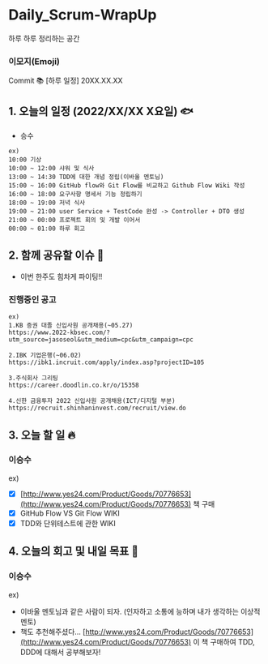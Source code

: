 # Daily_Scrum-WrapUp
하루 하루 정리하는 공간


### 이모지(Emoji)
Commit 📚 [하루 일정] 20XX.XX.XX

## 1. 오늘의 일정 (2022/XX/XX X요일) 🐟

- 승수

```
ex)
10:00 기상
10:00 ~ 12:00 샤워 및 식사
13:00 ~ 14:30 TDD에 대한 개념 정립(이바울 멘토님)
15:00 ~ 16:00 GitHub flow와 Git Flow를 비교하고 Github Flow Wiki 작성
16:00 ~ 18:00 요구사항 명세서 기능 정립하기
18:00 ~ 19:00 저녁 식사
19:00 ~ 21:00 user Service + TestCode 완성 -> Controller + DTO 생성
21:00 ~ 00:00 프로젝트 회의 및 개발 이어서
00:00 ~ 01:00 하루 회고
```

## 2. 함께 공유할 이슈 💌

- 이번 한주도 힘차게 파이팅!!

### 진행중인 공고

```
ex)
1.KB 증권 대졸 신입사원 공개채용(~05.27)
https://www.2022-kbsec.com/?utm_source=jasoseol&utm_medium=cpc&utm_campaign=cpc

2.IBK 기업은행(~06.02)
https://ibk1.incruit.com/apply/index.asp?projectID=105

3.주식회사 그리팅
https://career.doodlin.co.kr/o/15358

4.신한 금융투자 2022 신입사원 공개채용(ICT/디지털 부분)
https://recruit.shinhaninvest.com/recruit/view.do
```

## 3. 오늘 할 일 🔥

### 이승수
ex)
- [x]  [http://www.yes24.com/Product/Goods/70776653](http://www.yes24.com/Product/Goods/70776653)  책 구매
- [x]  GitHub Flow VS Git Flow WIKI
- [x]  TDD와 단위테스트에 관한 WIKI

## 4. 오늘의 회고 및 내일 목표 🎈

### 이승수

ex)
- 이바울 멘토님과 같은 사람이 되자. (인자하고 소통에 능하며 내가 생각하는 이상적 멘토)
- 책도 추천해주셨다... [http://www.yes24.com/Product/Goods/70776653](http://www.yes24.com/Product/Goods/70776653) 
이 책 구매하여 TDD, DDD에 대해서 공부해보자!
